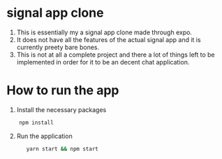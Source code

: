 # signal app clone
1. This is essentially my a signal app clone made through expo.
2. It does not have all the features of the actual signal app and it is currently preety bare bones.
3. This is not at all a complete project and there a lot of things left to be implemented in order for it to be an decent chat application.

# How to run the app

1. Install the necessary packages
  ```sh
      npm install
  ```
2. Run the application
    ```sh
       yarn start && npm start
    ```
